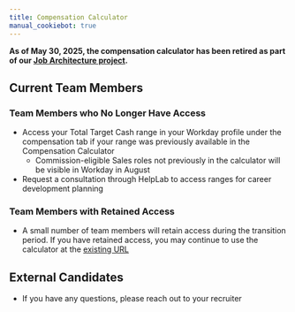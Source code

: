 ```yaml
---
title: Compensation Calculator
manual_cookiebot: true
---
```


**As of May 30, 2025, the compensation calculator has been retired as part of our [Job Architecture project](/handbook/total-rewards/compensation/#job-architecture-project-update).**

## Current Team Members

### Team Members who No Longer Have Access

* Access your Total Target Cash range in your Workday profile under the compensation tab if your range was previously available in the Compensation Calculator
  * Commission-eligible Sales roles not previously in the calculator will be visible in Workday in August
* Request a consultation through HelpLab to access ranges for career development planning

### Team Members with Retained Access

* A small number of team members will retain access during the transition period. If you have retained access, you may continue to use the calculator at the [existing URL](https://comp-calculator.gitlab.net/)

## External Candidates

* If you have any questions, please reach out to your recruiter
